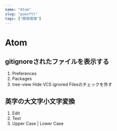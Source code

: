 ```yaml
---
name: "Atom"
slug: "puexftt"
tags: ["開発環境"]
---
```


# Atom

## gitignoreされたファイルを表示する

1. Preferences
2. Packages
3. tree-view Hide VCS ignored Filesのチェックを外す

## 英字の大文字小文字変換

1. Edit
2. Text
3. Upper Case | Lower Case


